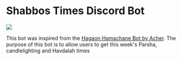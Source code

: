 # Shabbos Times Discord Bot

![](https://www.theyeshivaworld.com/wp-content/uploads/2019/05/Shabbos-696x465.jpg)

This bot was inspired from the [Hagaon Hamachane Bot by Acher](https://github.com/Acher224/HaGaonHaMachane-py). The purpose of this bot is to allow users to get this week's Parsha, candlelighting and Havdalah times
